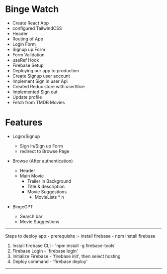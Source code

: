 # Binge Watch
- Create React App
- configured TailwindCSS
- Header
- Routing of App
- Login Form
- Signup up Form
- Form Validation
- useRef Hook
- Firebase Setup
- Deploying our app to production
- Create Signup user account
- Implement Sign in user Api
- Created Redux store with userSlice
- Implemented Sign out
- Update profile
- Fetch from TMDB Movies


# Features
- Login/Signup
    - Sign In/Sign up Form
    - redirect to Browse Page
- Browse (After authentication)
    - Header
    - Main Movie
        - Trailer in Background
        - Title & description
        - Movie Suggestions
            - MovieLists * n

- BingeGPT
    - Search bar
    - Movie Suggestions



*************************
Steps to deploy app:-
prerequisite :- install firebase - npm install firebase

1. Install firebase CLI - 'npm install -g firebase-tools'
2. Firebase Login - 'firebase login'
3. Initialize Firebase - 'firebase init', then select hosting
4. Deploy command - 'firebase deploy'
**************************
